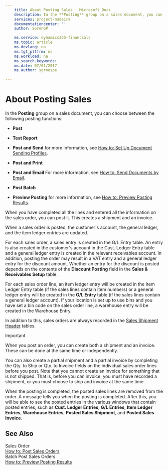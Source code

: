 ```yaml
---
    title: About Posting Sales | Microsoft Docs
    description: In the **Posting** group on a sales document, you can choose between the following posting functions:
    services: project-madeira
    documentationcenter: ''
    author: SorenGP

    ms.service: dynamics365-financials
    ms.topic: article
    ms.devlang: na
    ms.tgt_pltfrm: na
    ms.workload: na
    ms.search.keywords:
    ms.date: 07/01/2017
    ms.author: sgroespe

---
```

# About Posting Sales
In the **Posting** group on a sales document, you can choose between the following posting functions:  
  
-   **Post**  
  
-   **Test Report**  
  
-   **Post and Send** for more information, see [How to: Set Up Document Sending Profiles](../how-to-set-up-document-sending-profiles.md).  
  
-   **Post and Print**  
  
-   **Post and Email** For more information, see [How to: Send Documents by Email](../how-to-send-documents-by-email.md).  
  
-   **Post Batch**  
  
-   **Preview Posting** for more information, see [How to: Preview Posting Results](../how-to-preview-posting-results.md).  
  
 When you have completed all the lines and entered all the information on the sales order, you can post it. This creates a shipment and an invoice.  
  
 When a sales order is posted, the customer's account, the general ledger, and the item ledger entries are updated.  
  
 For each sales order, a sales entry is created in the G/L Entry table. An entry is also created in the customer's account in the Cust. Ledger Entry table and a general ledger entry is created in the relevant receivables account. In addition, posting the order may result in a VAT entry and a general ledger entry for the discount amount. Whether an entry for the discount is posted depends on the contents of the **Discount Posting** field in the **Sales & Receivables Setup** table.  
  
 For each sales order line, an item ledger entry will be created in the Item Ledger Entry table (if the sales lines contain item numbers) or a general ledger entry will be created in the **G/L Entry** table (if the sales lines contain a general ledger account). If your location is set up to use bins and you have set a bin code on the sales order line, a warehouse entry will be created in the Warehouse Entry.  
  
 In addition to this, sales orders are always recorded in the [Sales Shipment Header](../($%20T_112%20Sales%20Invoice%20Header%20$).md) tables.  
  
> [!IMPORTANT]  
>  When you post an order, you can create both a shipment and an invoice. These can be done at the same time or independently.  
>   
>  You can also create a partial shipment and a partial invoice by completing the Qty. to Ship or Qty. to Invoice fields on the individual sales order lines before you post. Note that you cannot create an invoice for something that is not shipped. That is, before you can invoice, you must have recorded a shipment, or you must choose to ship and invoice at the same time.  
  
 When the posting is completed, the posted sales lines are removed from the order. A message tells you when the posting is completed. After this, you will be able to see the posted entries in the various windows that contain posted entries, such as **Cust. Ledger Entries**, **G/L Entries**, **Item Ledger Entries**, **Warehouse Entries**, **Posted Sales Shipment**, and **Posted Sales Invoice**.  
  
## See Also  
 Sales Order   
 [How to: Post Sales Orders](../how-to-post-sales-orders.md)   
 Batch Post Sales Orders   
 [How to: Preview Posting Results](../how-to-preview-posting-results.md)